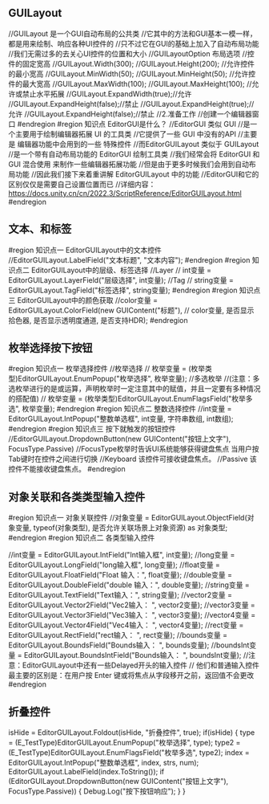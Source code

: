 ## GUILayout
//GUILayout 是一个GUI自动布局的公共类
        //它其中的方法和GUI基本一模一样，都是用来绘制、响应各种UI控件的
        //只不过它在GUI的基础上加入了自动布局功能
        //我们无需过多的去关心UI控件的位置和大小
        //GUILayoutOption 布局选项
        //控件的固定宽高
        //GUILayout.Width(300);
        //GUILayout.Height(200);
        //允许控件的最小宽高
        //GUILayout.MinWidth(50);
        //GUILayout.MinHeight(50);
        //允许控件的最大宽高
        //GUILayout.MaxWidth(100);
        //GUILayout.MaxHeight(100);
        //允许或禁止水平拓展
        //GUILayout.ExpandWidth(true);//允许
        //GUILayout.ExpandHeight(false);//禁止
        //GUILayout.ExpandHeight(true);//允许
        //GUILayout.ExpandHeight(false);//禁止
        //2.准备工作
        //创建一个编辑器窗口 
        #endregion
        #region 知识点 EditorGUI是什么？
        //EditorGUI 类似 GUI
        //是一个主要用于绘制编辑器拓展 UI 的工具类
        //它提供了一些 GUI 中没有的API
        //主要是 编辑器功能中会用到的一些 特殊控件
        //而EditorGUILayout 类似于 GUILayout
        //是一个带有自动布局功能的 EditorGUI 绘制工具类
        //我们经常会将 EditorGUI 和 GUI 混合使用 来制作一些编辑器拓展功能
        //但是由于更多时候我们会用到自动布局功能
        //因此我们接下来着重讲解 EditorGUILayout 中的功能
        //EditorGUI和它的区别仅仅是需要自己设置位置而已
        //详细内容：https://docs.unity.cn/cn/2022.3/ScriptReference/EditorGUILayout.html
        #endregion

## 文本、和标签
#region 知识点一 EditorGUILayout中的文本控件
        //EditorGUILayout.LabelField("文本标题", "文本内容");
        #endregion
        #region 知识点二 EditorGUILayout中的层级、标签选择
        //Layer
        //  int变量 = EditorGUILayout.LayerField("层级选择", int变量);
        //Tag
        //  string变量 = EditorGUILayout.TagField("标签选择", string变量);
        #endregion
         #region 知识点三 EditorGUILayout中的颜色获取
        //color变量 = EditorGUILayout.ColorField(new GUIContent("标题"),
        //                                      color变量, 是否显示拾色器, 是否显示透明度通道, 是否支持HDR);
        #endregion
## 枚举选择按下按钮

 #region 知识点一 枚举选择控件
        //枚举选择
        //  枚举变量 = (枚举类型)EditorGUILayout.EnumPopup("枚举选择", 枚举变量);
        //多选枚举
        //(注意：多选枚举进行的是或运算，声明枚举时一定注意其中的赋值，并且一定要有多种情况的搭配值)
        //  枚举变量 = (枚举类型)EditorGUILayout.EnumFlagsField("枚举多选", 枚举变量);
        #endregion
        #region 知识点二 整数选择控件
        //int变量 = EditorGUILayout.IntPopup("整数单选框", int变量, 字符串数组, int数组);
        #endregion
        #region 知识点三 按下就触发的按钮控件
        //EditorGUILayout.DropdownButton(new GUIContent("按钮上文字"), FocusType.Passive)
        //FocusType枚举时告诉UI系统能够获得键盘焦点 当用户按Tab键时在控件之间进行切换
        //Keyboard  该控件可接收键盘焦点。
        //Passive 该控件不能接收键盘焦点。
        #endregion

## 对象关联和各类类型输入控件

#region 知识点一 对象关联控件
        //对象变量 = EditorGUILayout.ObjectField(对象变量, typeof(对象类型), 是否允许关联场景上对象资源) as 对象类型;
        #endregion
        #region 知识点二 各类型输入控件
     
   //int变量 = EditorGUILayout.IntField("Int输入框", int变量);
        //long变量 = EditorGUILayout.LongField("long输入框", long变量);
        //float变量 = EditorGUILayout.FloatField("Float 输入：", float变量);
        //double变量 = EditorGUILayout.DoubleField("double 输入：", double变量);
        //string变量 = EditorGUILayout.TextField("Text输入：", string变量);
        //vector2变量 = EditorGUILayout.Vector2Field("Vec2输入： ", vector2变量);
        //vector3变量 = EditorGUILayout.Vector3Field("Vec3输入： ", vector3变量);
        //vector4变量 = EditorGUILayout.Vector4Field("Vec4输入： ", vector4变量);
        //rect变量 = EditorGUILayout.RectField("rect输入： ", rect变量);
        //bounds变量 = EditorGUILayout.BoundsField("Bounds输入： ", bounds变量);
        //boundsInt变量 = EditorGUILayout.BoundsIntField("Bounds输入： ", boundsInt变量);
        //注意：EditorGUILayout中还有一些Delayed开头的输入控件
        //     他们和普通输入控件最主要的区别是：在用户按 Enter 键或将焦点从字段移开之前，返回值不会更改
        #endregion
## 折叠控件
isHide = EditorGUILayout.Foldout(isHide, "折叠控件", true);
if(isHide)
{
    type = (E_TestType)EditorGUILayout.EnumPopup("枚举选择", type);
    type2 = (E_TestType)EditorGUILayout.EnumFlagsField("枚举多选", type2);
    index = EditorGUILayout.IntPopup("整数单选框", index, strs, num);
    EditorGUILayout.LabelField(index.ToString());
    if (EditorGUILayout.DropdownButton(new GUIContent("按钮上文字"), FocusType.Passive))
    {
        Debug.Log("按下按钮响应");
    }
}     
